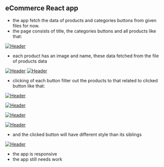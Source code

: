 ## eCommerce React app

- the app fetch the data of products and categories buttons from given files for now.  
- the page consists of title, the categories buttons and all products like that:

[![Header](https://res.cloudinary.com/hapiii/image/upload/v1668539497/HYF/React/ouru2f5ao9f4bva4pga9.png)](https://some-url.dev/)



- each product has an image and name, these data fetched from the file of products data

[![Header](https://res.cloudinary.com/hapiii/image/upload/v1668539691/HYF/React/wfdefzmjykribce9ekyd.jpg)](https://some-url.dev/)
[![Header](https://res.cloudinary.com/hapiii/image/upload/v1668539691/HYF/React/hyyi9vawomyhyzwclztu.jpg)](https://some-url.dev/)



- clicking of each button filter out the products to that related to clicked button like that:

[![Header](https://res.cloudinary.com/hapiii/image/upload/v1668539494/HYF/React/n5vkyysce0tbl38gnp7r.png)](https://some-url.dev/)

[![Header](https://res.cloudinary.com/hapiii/image/upload/v1668539494/HYF/React/k73uorsf218kokgcwtx4.png)](https://some-url.dev/)

[![Header](https://res.cloudinary.com/hapiii/image/upload/v1668539494/HYF/React/hewwpnocjzabtpcsb3wj.png)](https://some-url.dev/)

[![Header](https://res.cloudinary.com/hapiii/image/upload/v1668539494/HYF/React/ecjfrkmhvrdft3fpalh1.png)](https://some-url.dev/)



- and the clicked button will have different style than its siblings

[![Header](https://res.cloudinary.com/hapiii/image/upload/v1668539691/HYF/React/lrwyawniuamri2ctuv6f.jpg)](https://some-url.dev/)

- the app is responsive
- the app still needs work 
